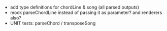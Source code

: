 - add type definitions for chordLine & song (all parsed outputs)
- mock parseChordLine instead of passing it as parameter? and renderers also?
- UNIT tests: parseChord / transposeSong
